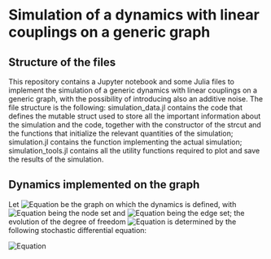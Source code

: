 # Simulation of a dynamics with linear couplings on a generic graph

## Structure of the files

This repository contains a Jupyter notebook and some Julia files to implement the simulation of a generic dynamics with linear couplings on a generic graph, with the possibility of introducing also an additive noise. 
The file structure is the following: simulation_data.jl contains the code that defines the mutable struct used to store all the important information about the simulation and the code, together with the constructor of the strcut and the functions that initialize the relevant quantities of the simulation; simulation.jl contains the function implementing the actual simulation; simulation_tools.jl contains all the utility functions required to plot and save the results of the simulation.


## Dynamics implemented on the graph

Let ![Equation]([https://quicklatex.com/cache3/11/ql_804a9efb50378d004773ddda9bfbdd11_l3.png](https://latex.codecogs.com/svg.image?$G=(V,E)$)) be the graph on which the dynamics is defined, with ![Equation](https://quicklatex.com/cache3/7d/ql_2a8db369ba88eed4c12181089182d57d_l3.png) being the node set and ![Equation](https://quicklatex.com/cache3/5d/ql_7cc63468755bc569cee6e4e976f3bf5d_l3.png) being the edge set; the evolution of the degree of freedom ![Equation](https://quicklatex.com/cache3/00/ql_73778c06fcd87b534a5bccb5b487e600_l3.png) is determined by the following stochastic differential equation:

![Equation](https://quicklatex.com/cache3/58/ql_553894d45244983aeaf2f5c7daea0958_l3.png)

